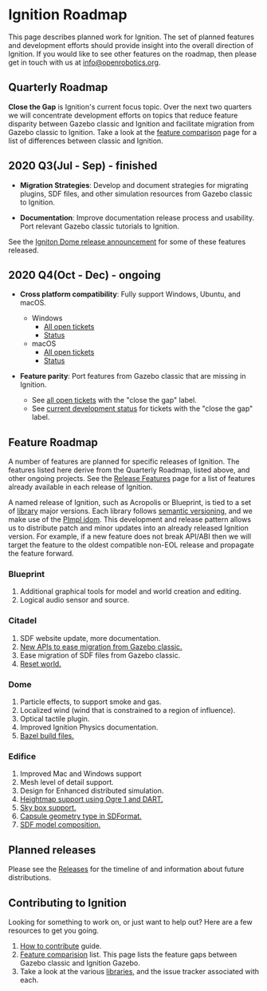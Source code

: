 # Ignition Roadmap

This page describes planned work for Ignition. The set of planned
features and development efforts should provide insight into the overall
direction of Ignition. If you would like to
see other features on the roadmap, then please get in touch with us at
info@openrobotics.org.

## Quarterly Roadmap

**Close the Gap** is Ignition's current focus topic. Over the next two
quarters we will concentrate development efforts on topics that reduce
feature disparity between Gazebo classic and Ignition and facilitate migration from
Gazebo classic to Ignition. Take a look at the
[feature comparison](/docs/citadel/comparison) page for a list of
differences between classic and Ignition.

## 2020 Q3(Jul - Sep) - finished

* **Migration Strategies**: Develop and document strategies for migrating
plugins, SDF files, and other simulation resources from Gazebo classic to Ignition.

* **Documentation**: Improve documentation release process and usability.
Port relevant Gazebo classic tutorials to Ignition.

See the [Igniton Dome release announcement](https://www.openrobotics.org/blog/2019/12/11/ignition-dome-released)
for some of these features released.

## 2020 Q4(Oct - Dec) - ongoing

* **Cross platform compatibility**: Fully support Windows, Ubuntu, and macOS.
    * Windows
        * [All open tickets](https://github.com/search?q=org%3Aignitionrobotics+label%3AWindows&type=Issues)
        * [Status](https://github.com/orgs/ignitionrobotics/projects/3?card_filter_query=label%3AWindows)
    * macOS
        * [All open tickets](https://github.com/search?q=org%3Aignitionrobotics+label%3AmacOS&type=Issues)
        * [Status](https://github.com/orgs/ignitionrobotics/projects/3?card_filter_query=label%3AmacOS)

* **Feature parity**: Port features from Gazebo classic that are missing in Ignition.
    * See [all open tickets](https://github.com/search?q=org%3Aignitionrobotics+label%3A%22close+the+gap%22&state=open&type=Issues)
      with the "close the gap" label.
    * See [current development status](https://github.com/orgs/ignitionrobotics/projects/3?card_filter_query=label%3A%22close+the+gap%22)
      for tickets with the "close the gap" label.

## Feature Roadmap

A number of features are planned for specific releases of Ignition. The
features listed here derive from the Quarterly Roadmap, listed above, and other
ongoing projects.  See the [Release Features](/docs/all/release-features) page for a list of features already available in each release of Ignition.

A named release of Ignition, such as Acropolis or Blueprint, is tied to
a set of [library](/libs) major versions. Each library follows
[semantic versioning](https://semver.org/), and we make use of the [PImpl
idom](https://en.cppreference.com/w/cpp/language/pimpl). This development
and release pattern allows us to distribute patch and minor updates into an already released Ignition version. For example, if a new feature does not break API/ABI then we will target the feature to the oldest compatible non-EOL release and propagate the feature forward.

### Blueprint

1. Additional graphical tools for model and world creation and editing.
1. Logical audio sensor and source.

### Citadel

1. SDF website update, more documentation.
1. [New APIs to ease migration from Gazebo classic.](https://github.com/ignitionrobotics/ign-gazebo/issues/325)
1. Ease migration of SDF files from Gazebo classic.
1. [Reset world.](https://github.com/ignitionrobotics/ign-gazebo/issues/203)

### Dome

1. Particle effects, to support smoke and gas.
1. Localized wind (wind that is constrained to a region of influence).
1. Optical tactile plugin.
1. Improved Ignition Physics documentation.
1. [Bazel build files.](https://github.com/ignitionrobotics/ign-bazel)

### Edifice

1. Improved Mac and Windows support
1. Mesh level of detail support.
1. Design for Enhanced distributed simulation.
1. [Heightmap support using Ogre 1 and DART.](https://github.com/ignitionrobotics/ign-gazebo/issues/237)
1. [Sky box support.](https://github.com/ignitionrobotics/ign-rendering/issues/98)
1. [Capsule geometry type in SDFormat.](https://github.com/osrf/sdformat/issues/376)
1. [SDF model composition.](https://github.com/osrf/sdformat/issues/278)

## Planned releases

Please see the [Releases](/docs/all/releases) for the timeline of and information about future distributions.

## Contributing to Ignition

Looking for something to work on, or just want to help out? Here are a few
resources to get you going.

1. [How to contribute](/docs/all/contributing) guide.
1. [Feature comparision](/docs/citadel/comparison) list. This page lists the
   feature gaps between Gazebo classic and Ignition Gazebo.
1. Take a look at the various [libraries](/libs), and the issue tracker
   associated with each.
